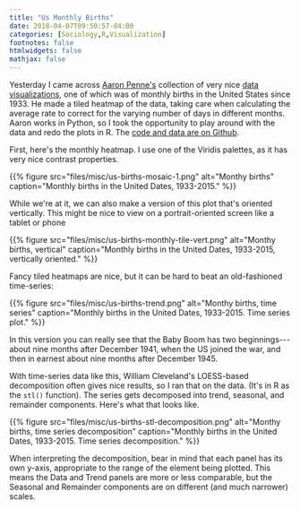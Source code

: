 ```yaml
---
title: "Us Monthly Births"
date: 2018-04-07T09:50:57-04:00
categories: [Sociology,R,Visualization]
footnotes: false
htmlwidgets: false
mathjax: false
---
```


Yesterday I came across [Aaron Penne's](https://twitter.com/rocketeeter) collection of very nice [data visualizations](http://github.com/aaronpenne/data_visualization), one of which was of monthly births in the United States since 1933. He made a tiled heatmap of the data, taking care when calculating the average rate to correct for the varying number of days in different months. Aaron works in Python, so I took the opportunity to play around with the data and redo the plots in R. The [code and data are on Github](https://github.com/kjhealy/us_births). 

First, here's the monthly heatmap. I use one of the Viridis palettes, as it has very nice contrast properties. 

{{% figure src="files/misc/us-births-mosaic-1.png" alt="Monthy births" caption="Monthly births in the United Dates, 1933-2015." %}}

While we're at it, we can also make a version of this plot that's oriented vertically. This might be nice to view on 
a portrait-oriented screen like a tablet or phone

{{% figure src="files/misc/us-births-monthly-tile-vert.png" alt="Monthy births, vertical" caption="Monthly births in the United Dates, 1933-2015, vertically oriented." %}}

Fancy tiled heatmaps are nice, but it can be hard to beat an old-fashioned time-series:

{{% figure src="files/misc/us-births-trend.png" alt="Monthy births, time series" caption="Monthly births in the United Dates, 1933-2015. Time series plot." %}}

In this version you can really see that the Baby Boom has two beginnings---about nine months after December 1941, when the US joined the war, and then in earnest about nine months after December 1945. 

With time-series data like this, William Cleveland's LOESS-based decomposition often gives nice results, so I ran that on the data. (It's in R as the `stl()` function). The series gets decomposed into trend, seasonal, and remainder components. Here's what that looks like.

{{% figure src="files/misc/us-births-stl-decomposition.png" alt="Monthy births, time series decomposition" caption="Monthly births in the United Dates, 1933-2015. Time series decomposition." %}}

When interpreting the decomposition, bear in mind that each panel has its own y-axis, appropriate to the range of the element being plotted. This means the Data and Trend panels are more or less comparable, but the Seasonal and Remainder components are on different (and much narrower) scales. 
